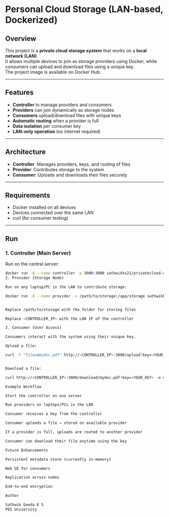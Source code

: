 # Personal Cloud Storage (LAN-based, Dockerized)

## Overview
This project is a **private cloud storage system** that works on a **local network (LAN)**.  
It allows multiple devices to join as storage providers using Docker, while consumers can upload and download files using a unique key.  
The project image is available on Docker Hub:


---

## Features
- **Controller** to manage providers and consumers  
- **Providers** can join dynamically as storage nodes  
- **Consumers** upload/download files with unique keys  
- **Automatic routing** when a provider is full  
- **Data isolation** per consumer key  
- **LAN-only operation** (no internet required)  

---

## Architecture

- **Controller**: Manages providers, keys, and routing of files  
- **Provider**: Contributes storage to the system  
- **Consumer**: Uploads and downloads their files securely  

---

## Requirements
- Docker installed on all devices  
- Devices connected over the same LAN  
- curl (for consumer testing)  

---

## Run

### 1. Controller (Main Server)
Run on the central server:
```bash
docker run -d --name controller -p 3000:3000 sathwikks21/privatecloud-app controller
2. Provider (Storage Node)

Run on any laptop/PC in the LAN to contribute storage:

docker run -d --name provider -v /path/to/storage:/app/storage sathwikks21/privatecloud-app provider --controller-ip <CONTROLLER_IP>


Replace /path/to/storage with the folder for storing files

Replace <CONTROLLER_IP> with the LAN IP of the controller

3. Consumer (User Access)

Consumers interact with the system using their unique key.

Upload a file:

curl -F "file=@mydoc.pdf" http://<CONTROLLER_IP>:3000/upload?key=<YOUR_KEY>


Download a file:

curl http://<CONTROLLER_IP>:3000/download/mydoc.pdf?key=<YOUR_KEY> -o mydoc.pdf

Example Workflow

Start the controller on one server

Run providers on laptops/PCs in the LAN

Consumer receives a key from the controller

Consumer uploads a file → stored on available provider

If a provider is full, uploads are routed to another provider

Consumer can download their file anytime using the key

Future Enhancements

Persistent metadata store (currently in-memory)

Web UI for consumers

Replication across nodes

End-to-end encryption

Author

Sathwik Gowda K S
PES University
